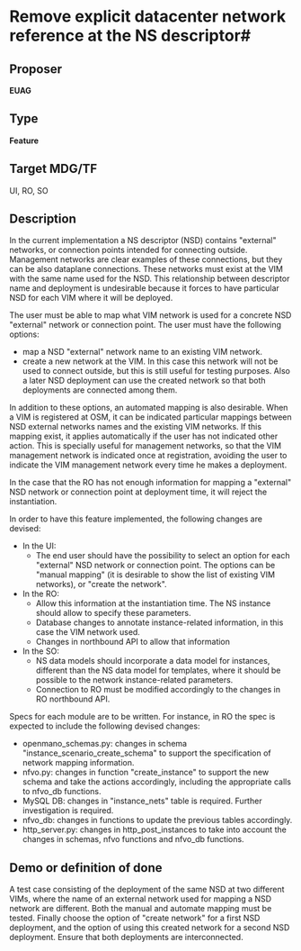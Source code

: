# Remove explicit datacenter network reference at the NS descriptor#

## Proposer ##
**EUAG**

## Type ##
**Feature**

## Target MDG/TF ##
UI, RO, SO

## Description ##
In the current implementation a NS descriptor (NSD) contains "external" networks, or connection
points intended for  connecting outside. Management networks are clear examples of these
connections, but they can be also dataplane connections. These networks must exist at the VIM with
the same name used for the NSD. This relationship between descriptor name and deployment is
undesirable because it forces to have particular NSD for each VIM where it will be deployed.

The user must be able to map what VIM network is used for a concrete NSD "external" network or
connection point. The user must have the following options:

- map a NSD "external" network name to an existing VIM network.
- create a new network at the VIM. In this case this network will not be used to connect outside,
but this is still useful for testing purposes. Also a later NSD deployment can use the created
network so that both deployments are connected among them.

In addition to these options, an automated mapping is also desirable. When a VIM is registered at
OSM, it can be indicated particular mappings between NSD external networks names and the existing
VIM networks. If this mapping exist, it applies automatically if the user has not indicated other
action. This is specially useful for management networks, so that the VIM management network is
indicated once at registration, avoiding the user to indicate the VIM management network every time
he makes a deployment.

In the case that the RO has not enough information for mapping a "external" NSD network or
connection point at deployment time, it will reject the instantiation.

In order to have this feature implemented, the following changes are devised:

- In the UI:
    - The end user should have the possibility to select an option for each "external" NSD network
    or connection point. The options can be "manual mapping" (it is desirable to show the list of
    existing VIM networks), or "create the network".
- In the RO:
    - Allow this information at the instantiation time. The NS instance should allow to specify
    these parameters.
    - Database changes to annotate instance-related information, in this case the VIM network used.
    - Changes in northbound API to allow that information
- In the SO:
    - NS data models should incorporate a data model for instances, different than the NS data
    model for templates, where it should be possible to the network instance-related parameters.
    - Connection to RO must be modified accordingly to the changes in RO northbound API.


Specs for each module are to be written. For instance, in RO the spec is expected to include the
following devised changes:

- openmano_schemas.py: changes in schema "instance_scenario_create_schema" to support the
specification of network mapping information.
- nfvo.py: changes in function "create\_instance" to support the new schema and take the actions
accordingly, including the appropriate calls to nfvo\_db functions.
- MySQL DB: changes in "instance\_nets" table is required. Further investigation is required.
- nfvo\_db: changes in functions to update the previous tables accordingly.
- http\_server.py: changes in http\_post\_instances to take into account the changes in schemas,
nfvo functions and nfvo\_db functions.

## Demo or definition of done ##
A test case consisting of the deployment of the same NSD at two different VIMs, where  the name of
an external network used for mapping a NSD network are different.
Both the manual and automate mapping must be tested.
Finally choose the option of "create network" for a first NSD deployment, and the option of using
this created network for a second NSD deployment. Ensure that both deployments are interconnected.

